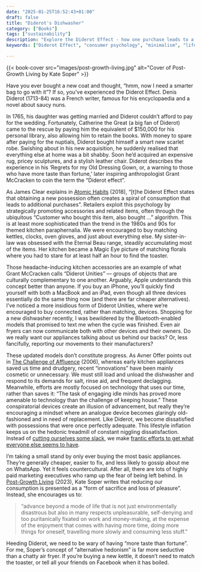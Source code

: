 ```yaml
---
date: "2025-01-25T16:52:43+01:00"
draft: false
title: "Diderot's Dishwasher"
category: ["Books"]
tags: ["sustainability"]
description: "Explore the Diderot Effect - how one purchase leads to a spiral of consumption. From Denis Diderot's scarlet robe to modern smart appliances, discover why we're never satisfied with what we have and how to resist lifestyle inflation and mindless consumerism."
keywords: ["Diderot Effect", "consumer psychology", "minimalism", "lifestyle inflation", "consumerism", "hedonic treadmill", "alternative hedonism", "Kate Soper", "James Clear", "mindful consumption"]

---
```


{{< book-cover src="images/post-growth-living.jpg" alt="Cover of Post-Growth Living by Kate Soper" >}}

Have you ever bought a new coat and thought, “hmm, now I need a smarter bag to go with it”? If so, you’ve experienced the Diderot Effect. Denis Diderot (1713-84) was a French writer, famous for his encyclopaedia and a novel about saucy nuns.

In 1765, his daughter was getting married and Diderot couldn’t afford to pay for the wedding. Fortunately, Catherine the Great (a big fan of Diderot) came to the rescue by paying him the equivalent of $150,000 for his personal library, also allowing him to retain the books. With money to spare after paying for the nuptials, Diderot bought himself a smart new scarlet robe. Swishing about in his new acquisition, he suddenly realised that everything else at home was a bit shabby. Soon he’d acquired an expensive rug, pricey sculptures, and a stylish leather chair. Diderot describes the experience in his ‘Regrets for my Old Dressing Gown, or, a warning to those who have more taste than fortune,’ later inspiring anthropologist Grant McCracken to coin the term the “Diderot effect”.

As James Clear explains in [Atomic Habits](https://uk.bookshop.org/a/2760/9781847941831) (2018), “[t]he Diderot Effect states that obtaining a new possession often creates a spiral of consumption that leads to additional purchases”. Retailers exploit this psychology by strategically promoting accessories and related items, often through the ubiquitous “Customer who bought this item, also bought …” algorithm. This is at least more sophisticated than the trend in the 1980s and 90s for themed kitchen paraphernalia. We were encouraged to buy matching kettles, clocks, oven gloves, and just about everything else. My sister-in-law was obsessed with the Eternal Beau range, steadily accumulating most of the items. Her kitchen became a Magic Eye picture of matching florals where you had to stare for at least half an hour to find the toaster.

Those headache-inducing kitchen accessories are an example of what Grant McCracken calls “Diderot Unities” — groups of objects that are culturally complementary to one another. Arguably, Apple understands this concept better than anyone. If you buy an iPhone, you’ll quickly find yourself with both a MacBook and an iPad, even though all three devices essentially do the same thing now (and there are far cheaper alternatives). I’ve noticed a more insidious form of Diderot Unities, where we’re encouraged to buy connected, rather than matching, devices. Shopping for a new dishwasher recently, I was bewildered by the Bluetooth-enabled models that promised to text me when the cycle was finished. Even air fryers can now communicate both with other devices and their owners. Do we really want our appliances talking about us behind our backs? Or, less fancifully, reporting our movements to their manufacturers?

These updated models don’t constitute progress. As Avner Offer points out in [The Challenge of Affluence](https://uk.bookshop.org/a/2760/9780199216628) (2006), whereas early kitchen appliances saved us time and drudgery, recent “innovations” have been mainly cosmetic or unnecessary. We must still load and unload the dishwasher and respond to its demands for salt, rinse aid, and frequent declagging. Meanwhile, efforts are mostly focused on technology that uses our time, rather than saves it: “The task of engaging idle minds has proved more amenable to technology than the challenge of keeping house.” These conspiratorial devices create an illusion of advancement, but really they’re encouraging a mindset where an analogue device becomes glaringly old-fashioned and in need of replacement. Like Diderot, we become dissatisfied with possessions that were once perfectly adequate. This lifestyle inflation keeps us on the hedonic treadmill of constant niggling dissatisfaction. Instead of [cutting ourselves some slack](https://catherinepope.com/posts/why-we-should-all-be-slackers/), we make [frantic efforts to get what everyone else seems to have](https://catherinepope.com/posts/keeping-up-with-the-victorians/).

I’m taking a small stand by only ever buying the most basic appliances. They’re generally cheaper, easier to fix, and less likely to gossip about me on WhatsApp. Yet it feels countercultural. After all, there are lots of highly paid marketing executives who ramp up the fear of being left behind. In [Post-Growth Living](https://uk.bookshop.org/a/2760/9781788738903) (2023), Kate Soper writes that reducing our consumption is presented as a “form of sacrifice and loss of pleasure”. Instead, she encourages us to:

>“advance beyond a mode of life that is not just environmentally disastrous but also in many respects unpleasurable, self-denying and too puritanically fixated on work and money-making, at the expense of the enjoyment that comes with having more time, doing more things for oneself, travelling more slowly and consuming less stuff.”

Heeding Diderot, we need to be wary of having “more taste than fortune”. For me, Soper’s concept of “alternative hedonism” is far more seductive than a chatty air fryer. If you’re buying a new kettle, it doesn’t need to match the toaster, or tell all your friends on Facebook when it has boiled.
